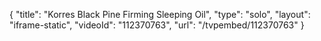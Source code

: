{
    "title": "Korres Black Pine Firming Sleeping Oil",
    "type": "solo",
    "layout": "iframe-static",
    "videoId": "112370763",
    "url": "\/tvpembed\/112370763"
}
